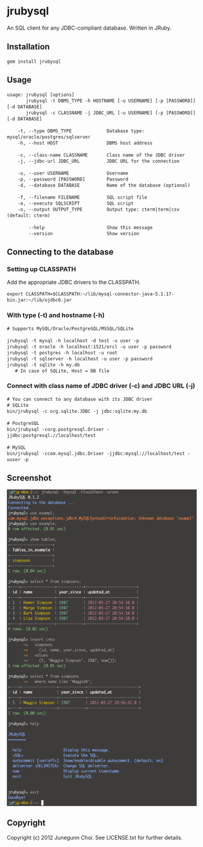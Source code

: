 jrubysql
========
An SQL client for any JDBC-compliant database. Written in JRuby.

Installation
------------

```
gem install jrubysql
```

Usage
-----

```
usage: jrubysql [options]
       jrubysql -t DBMS_TYPE -h HOSTNAME [-u USERNAME] [-p [PASSWORD]] [-d DATABASE]
       jrubysql -c CLASSNAME -j JDBC_URL [-u USERNAME] [-p [PASSWORD]] [-d DATABASE]

    -t, --type DBMS_TYPE             Database type: mysql/oracle/postgres/sqlserver
    -h, --host HOST                  DBMS host address

    -c, --class-name CLASSNAME       Class name of the JDBC driver
    -j, --jdbc-url JDBC_URL          JDBC URL for the connection

    -u, --user USERNAME              Username
    -p, --password [PASSWORD]        Password
    -d, --database DATABASE          Name of the database (optional)

    -f, --filename FILENAME          SQL script file
    -e, --execute SQLSCRIPT          SQL script
    -o, --output OUTPUT_TYPE         Output type: cterm|term|csv (default: cterm)

        --help                       Show this message
        --version                    Show version
```

Connecting to the database
--------------------------

### Setting up CLASSPATH
Add the appropriate JDBC drivers to the CLASSPATH.

```
export CLASSPATH=$CLASSPATH:~/lib/mysql-connector-java-5.1.17-bin.jar:~/lib/ojdbc6.jar
```

### With type (-t) and hostname (-h)

```
# Supports MySQL/Oracle/PostgreSQL/MSSQL/SQLite

jrubysql -t mysql -h localhost -d test -u user -p
jrubysql -t oracle -h localhost:1521/orcl -u user -p password
jrubysql -t postgres -h localhost -u root
jrubysql -t sqlserver -h localhost -u user -p password
jrubysql -t sqlite -h my.db
   # In case of SQLite, Host = DB file
```

### Connect with class name of JDBC driver (-c) and JDBC URL (-j)

```
# You can connect to any database with its JDBC driver
# SQLite
bin/jrubysql -c org.sqlite.JDBC -j jdbc:sqlite:my.db

# PostgreSQL
bin/jrubysql -corg.postgresql.Driver -jjdbc:postgresql://localhost/test

# MySQL
bin/jrubysql -ccom.mysql.jdbc.Driver -jjdbc:mysql://localhost/test -uuser -p
```

Screenshot
----------
![](https://github.com/junegunn/jrubysql/raw/master/screenshots/simpsons.png)

Copyright
---------
Copyright (c) 2012 Junegunn Choi. See LICENSE.txt for
further details.

